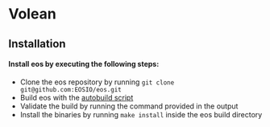 # Volean

## Installation

#### Install eos by executing the following steps:
- Clone the eos repository by running `git clone git@github.com:EOSIO/eos.git`
- Build eos with the [autobuild script](https://developers.eos.io/eosio-nodeos/docs/autobuild-script) 
- Validate the build by running the command provided in the output
- Install the binaries by running `make install` inside the eos build directory
